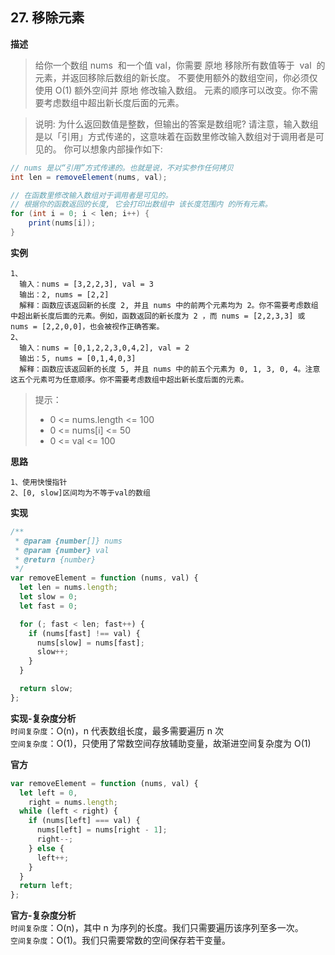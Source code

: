 ## 27. 移除元素

**描述**

> 给你一个数组 nums  和一个值 val，你需要 原地 移除所有数值等于  val  的元素，并返回移除后数组的新长度。
> 不要使用额外的数组空间，你必须仅使用 O(1) 额外空间并 原地 修改输入数组。
> 元素的顺序可以改变。你不需要考虑数组中超出新长度后面的元素。

> 说明:
> 为什么返回数值是整数，但输出的答案是数组呢?
> 请注意，输入数组是以「引用」方式传递的，这意味着在函数里修改输入数组对于调用者是可见的。
> 你可以想象内部操作如下:

```java
// nums 是以“引用”方式传递的。也就是说，不对实参作任何拷贝
int len = removeElement(nums, val);

// 在函数里修改输入数组对于调用者是可见的。
// 根据你的函数返回的长度, 它会打印出数组中 该长度范围内 的所有元素。
for (int i = 0; i < len; i++) {
    print(nums[i]);
}
```

**实例**

```
1、
  输入：nums = [3,2,2,3], val = 3
  输出：2, nums = [2,2]
  解释：函数应该返回新的长度 2, 并且 nums 中的前两个元素均为 2。你不需要考虑数组中超出新长度后面的元素。例如，函数返回的新长度为 2 ，而 nums = [2,2,3,3] 或 nums = [2,2,0,0]，也会被视作正确答案。
2、
  输入：nums = [0,1,2,2,3,0,4,2], val = 2
  输出：5, nums = [0,1,4,0,3]
  解释：函数应该返回新的长度 5, 并且 nums 中的前五个元素为 0, 1, 3, 0, 4。注意这五个元素可为任意顺序。你不需要考虑数组中超出新长度后面的元素。
```

> 提示：
>
> - 0 <= nums.length <= 100
> - 0 <= nums[i] <= 50
> - 0 <= val <= 100

**思路**

```
1、使用快慢指针
2、[0, slow]区间均为不等于val的数组
```

**实现**

```js
/**
 * @param {number[]} nums
 * @param {number} val
 * @return {number}
 */
var removeElement = function (nums, val) {
  let len = nums.length;
  let slow = 0;
  let fast = 0;

  for (; fast < len; fast++) {
    if (nums[fast] !== val) {
      nums[slow] = nums[fast];
      slow++;
    }
  }

  return slow;
};
```

**实现-复杂度分析**  
`时间复杂度`：O(n)，n 代表数组长度，最多需要遍历 n 次  
`空间复杂度`：O(1)，只使用了常数空间存放辅助变量，故渐进空间复杂度为 O(1)

**官方**

```js
var removeElement = function (nums, val) {
  let left = 0,
    right = nums.length;
  while (left < right) {
    if (nums[left] === val) {
      nums[left] = nums[right - 1];
      right--;
    } else {
      left++;
    }
  }
  return left;
};
```

**官方-复杂度分析**  
`时间复杂度`：O(n)，其中 n 为序列的长度。我们只需要遍历该序列至多一次。  
`空间复杂度`：O(1)。我们只需要常数的空间保存若干变量。
